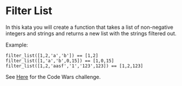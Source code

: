 # Filter List

In this kata you will create a function that takes a list of non-negative
integers and strings and returns a new list with the strings filtered out.  

Example:
```
filter_list([1,2,'a','b']) == [1,2]
filter_list([1,'a','b',0,15]) == [1,0,15]
filter_list([1,2,'aasf','1','123',123]) == [1,2,123]
```

See [Here](https://www.codewars.com/kata/list-filtering/) for the Code Wars
challenge.
